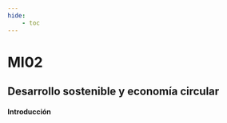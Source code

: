 ```yaml
---
hide:
    - toc
---
```


# MI02

## **Desarrollo sostenible y economía circular**

#### **Introducción**
  